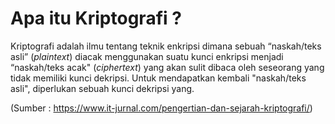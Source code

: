 # Apa itu Kriptografi ?
Kriptografi adalah ilmu tentang teknik enkripsi dimana sebuah “naskah/teks asli” (*plaintext*) diacak menggunakan suatu kunci enkripsi menjadi “naskah/teks acak" (*ciphertext*) yang akan sulit dibaca oleh seseorang yang tidak memiliki kunci dekripsi. Untuk mendapatkan kembali "naskah/teks asli", diperlukan sebuah kunci dekripsi yang.

(Sumber : https://www.it-jurnal.com/pengertian-dan-sejarah-kriptografi/)
